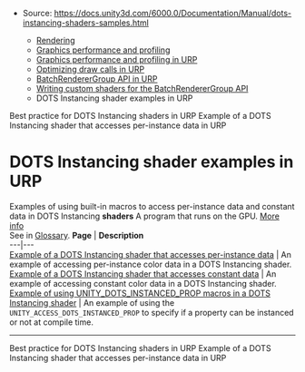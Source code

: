 * Source: https://docs.unity3d.com/6000.0/Documentation/Manual/dots-instancing-shaders-samples.html

  * [Rendering](https://docs.unity3d.com/6000.0/Documentation/Manual/rendering-and-post-processing.html)
  * [Graphics performance and profiling](https://docs.unity3d.com/6000.0/Documentation/Manual/graphics-performance-profiling.html)
  * [Graphics performance and profiling in URP](https://docs.unity3d.com/6000.0/Documentation/Manual/graphics-performance-and-profiling-in-urp.html)
  * [Optimizing draw calls in URP](https://docs.unity3d.com/6000.0/Documentation/Manual/reduce-draw-calls-landing-urp.html)
  * [BatchRendererGroup API in URP](https://docs.unity3d.com/6000.0/Documentation/Manual/batch-renderer-group.html)
  * [Writing custom shaders for the BatchRendererGroup API](https://docs.unity3d.com/6000.0/Documentation/Manual/batch-renderer-group-writing-shaders.html)
  * DOTS Instancing shader examples in URP


[](https://docs.unity3d.com/6000.0/Documentation/Manual/dots-instancing-shaders-best-practice.html)
Best practice for DOTS Instancing shaders in URP
[](https://docs.unity3d.com/6000.0/Documentation/Manual/dots-instancing-shaders-per-instance.html)
Example of a DOTS Instancing shader that accesses per-instance data in URP
# DOTS Instancing shader examples in URP
Examples of using built-in macros to access per-instance data and constant data in DOTS Instancing **shaders** A program that runs on the GPU. [More info](https://docs.unity3d.com/6000.0/Documentation/Manual/Shaders.html)  
See in [Glossary](https://docs.unity3d.com/6000.0/Documentation/Manual/Glossary.html#Shader).
**Page** | **Description**  
---|---  
[Example of a DOTS Instancing shader that accesses per-instance data](https://docs.unity3d.com/6000.0/Documentation/Manual/dots-instancing-shaders-per-instance.html) | An example of accessing per-instance color data in a DOTS Instancing shader.  
[Example of a DOTS Instancing shader that accesses constant data](https://docs.unity3d.com/6000.0/Documentation/Manual/dots-instancing-shaders-constant.html) | An example of accessing constant color data in a DOTS Instancing shader.  
[Example of using UNITY_DOTS_INSTANCED_PROP macros in a DOTS Instancing shader](https://docs.unity3d.com/6000.0/Documentation/Manual/dots-instancing-shaders-unity-dots-instanced-prop.html) | An example of using the `UNITY_ACCESS_DOTS_INSTANCED_PROP` to specify if a property can be instanced or not at compile time.  
* * *
[](https://docs.unity3d.com/6000.0/Documentation/Manual/dots-instancing-shaders-best-practice.html)
Best practice for DOTS Instancing shaders in URP
[](https://docs.unity3d.com/6000.0/Documentation/Manual/dots-instancing-shaders-per-instance.html)
Example of a DOTS Instancing shader that accesses per-instance data in URP
